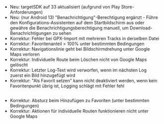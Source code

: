 ##
- Neu: targetSDK auf 33 aktualisiert (aufgrund von Play Store-Anforderungen)
- Neu: (nur Android 13) "Benachrichtigung"-Berechtigung ergänzt - Führe den Konfigurations-Assistenten auf dem Startbildschirm aus oder gewähre die Benachrichtigungsberechtigung manuell, um Download-Benachrichtigungen zu sehen
- Korrektur: Fehler bei GPX-Import mit mehreren Tracks in derselben Datei
- Korrektur: Favoritenanteil > 100% unter bestimmten Bedingungen
- Korrektur: Navigationslinie geht bei Bildschirmdrehung unter Google Maps verloren
- Korrektur: Individuelle Route beim Löschen nicht von Google Maps gelöscht
- Korrektur: Letzter Log-Text wird verworfen, wenn im nächsten Log zuerst ein Bild hinzugefügt wird
- Korrektur: "Als Favorit setzen" kann nicht deaktiviert werden, wenn kein Favoritenpunkt übrig ist, Logging schlägt mit Fehler fehl

##
- Korrektur: Absturz beim Hinzufügen zu Favoriten (unter bestimmten Bedingungen)
- Korrektur: Aktionen für individuelle Routen funktionieren nicht unter Google Maps
